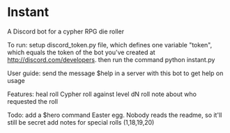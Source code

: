 # Instant
A Discord bot for a cypher RPG die roller

To run:
  setup discord_token.py file, which defines one variable "token", which equals the token of the bot you've created at http://discord.com/developers.
  then run the command python instant.py

User guide:
  send the message $help in a server with this bot to get help on usage

Features:
  heal roll
  Cypher roll against level
  dN roll
  note about who requested the roll

Todo:
  add a $hero command Easter egg.  Nobody reads the readme, so it'll still be secret
  add notes for special rolls (1,18,19,20)
